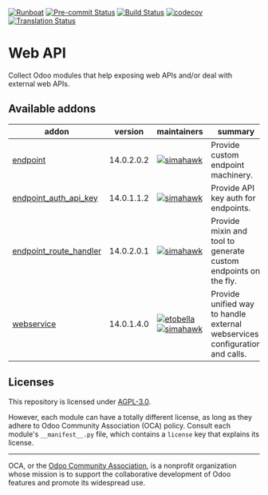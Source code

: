 
[![Runboat](https://img.shields.io/badge/runboat-Try%20me-875A7B.png)](https://runboat.odoo-community.org/builds?repo=OCA/web-api&target_branch=14.0)
[![Pre-commit Status](https://github.com/OCA/web-api/actions/workflows/pre-commit.yml/badge.svg?branch=14.0)](https://github.com/OCA/web-api/actions/workflows/pre-commit.yml?query=branch%3A14.0)
[![Build Status](https://github.com/OCA/web-api/actions/workflows/test.yml/badge.svg?branch=14.0)](https://github.com/OCA/web-api/actions/workflows/test.yml?query=branch%3A14.0)
[![codecov](https://codecov.io/gh/OCA/web-api/branch/14.0/graph/badge.svg)](https://codecov.io/gh/OCA/web-api)
[![Translation Status](https://translation.odoo-community.org/widgets/web-api-14-0/-/svg-badge.svg)](https://translation.odoo-community.org/engage/web-api-14-0/?utm_source=widget)

<!-- /!\ do not modify above this line -->

# Web API

Collect Odoo modules that help exposing web APIs and/or deal with external web APIs.

<!-- /!\ do not modify below this line -->

<!-- prettier-ignore-start -->

[//]: # (addons)

Available addons
----------------
addon | version | maintainers | summary
--- | --- | --- | ---
[endpoint](endpoint/) | 14.0.2.0.2 | [![simahawk](https://github.com/simahawk.png?size=30px)](https://github.com/simahawk) | Provide custom endpoint machinery.
[endpoint_auth_api_key](endpoint_auth_api_key/) | 14.0.1.1.2 | [![simahawk](https://github.com/simahawk.png?size=30px)](https://github.com/simahawk) | Provide API key auth for endpoints.
[endpoint_route_handler](endpoint_route_handler/) | 14.0.2.0.1 | [![simahawk](https://github.com/simahawk.png?size=30px)](https://github.com/simahawk) | Provide mixin and tool to generate custom endpoints on the fly.
[webservice](webservice/) | 14.0.1.4.0 | [![etobella](https://github.com/etobella.png?size=30px)](https://github.com/etobella) [![simahawk](https://github.com/simahawk.png?size=30px)](https://github.com/simahawk) | Provide unified way to handle external webservices configuration and calls.

[//]: # (end addons)

<!-- prettier-ignore-end -->

## Licenses

This repository is licensed under [AGPL-3.0](LICENSE).

However, each module can have a totally different license, as long as they adhere to Odoo Community Association (OCA)
policy. Consult each module's `__manifest__.py` file, which contains a `license` key
that explains its license.

----
OCA, or the [Odoo Community Association](http://odoo-community.org/), is a nonprofit
organization whose mission is to support the collaborative development of Odoo features
and promote its widespread use.
